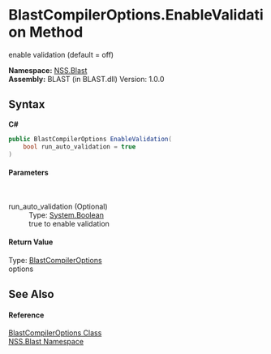 # BlastCompilerOptions.EnableValidation Method 
 

enable validation (default = off)

**Namespace:**&nbsp;<a href="N_NSS_Blast">NSS.Blast</a><br />**Assembly:**&nbsp;BLAST (in BLAST.dll) Version: 1.0.0

## Syntax

**C#**<br />
``` C#
public BlastCompilerOptions EnableValidation(
	bool run_auto_validation = true
)
```


#### Parameters
&nbsp;<dl><dt>run_auto_validation (Optional)</dt><dd>Type: <a href="https://docs.microsoft.com/dotnet/api/system.boolean" target="_blank" rel="noopener noreferrer">System.Boolean</a><br />true to enable validation</dd></dl>

#### Return Value
Type: <a href="T_NSS_Blast_BlastCompilerOptions">BlastCompilerOptions</a><br />options

## See Also


#### Reference
<a href="T_NSS_Blast_BlastCompilerOptions">BlastCompilerOptions Class</a><br /><a href="N_NSS_Blast">NSS.Blast Namespace</a><br />